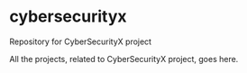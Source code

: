 # cybersecurityx
Repository for CyberSecurityX project

All the projects, related to CyberSecurityX project, goes here.

